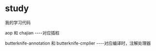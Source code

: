 # study
我的学习代码

aop  和  chajian   ----对应插桩

butterknife-annotation  和  butterknife-cmplier   ----对应编译时，注解处理器

